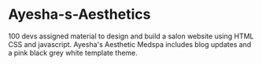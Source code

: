 # Ayesha-s-Aesthetics
100 devs assigned material to design and build a salon website using HTML CSS and javascript. Ayesha's Aesthetic Medspa includes blog updates and a pink black grey white template theme.
